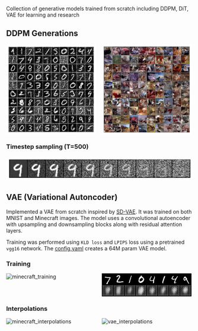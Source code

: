 Collection of generative models trained from scratch including DDPM, DiT, VAE for learning and research

## DDPM Generations

<div style="display: flex; gap: 1rem;">
    <img src="./diffusion/outputs/mnist.png" alt="mnist_generation" width="48%">
    <img src="./diffusion/outputs/cifar_perceptual.png" alt="CIFAR-10_perceptual_generation" width="48%">
</div>

### Timestep sampling (T=500)
![sampling_timesteps](./diffusion/outputs/sampling.png)

## VAE (Variational Autoncoder)

Implemented a VAE from scratch inspired by [SD-VAE](https://github.com/CompVis/stable-diffusion). It was trained on both MNIST and Minecraft images. The model uses a convolutional autoencoder with upsampling and downsampling blocks along with residual attention layers. 

Training was performed using `KLD loss` and `LPIPS` loss using a pretrained `vgg16` network. The [config.yaml](vae\configs\config.yaml) creates a 64M param VAE model.

### Training 

<div style="display: flex; gap: 1rem;">
    <img src="vae\experiments\minecraft_training.gif" alt="minecraft_training" width="48%">
    <img src="vae\experiments\mnist_training.gif" alt="mnist_training" width="48%">
</div>

### Interpolations

<div style="display: flex; gap: 1rem;">
    <img src="vae\experiments\minecraft_interpolate.gif" alt="minecraft_interpolations" width="48%">
    <img src="vae\experiments\mnist_interpolate.gif" alt="vae_interpolations" width="48%">
</div>